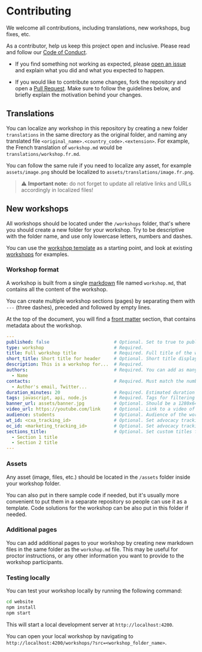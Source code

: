 # Contributing

We welcome all contributions, including translations, new workshops, bug fixes, etc.

As a contributor, help us keep this project open and inclusive.
Please read and follow our [Code of Conduct](CODE_OF_CONDUCT.md).

- If you find something not working as expected, please [open an issue](https://github.com/themoaw/moaw/issues) and explain what you did and what you expected to happen.

- If you would like to contribute some changes, fork the repository and open a [Pull Request](https://docs.github.com/en/pull-requests/collaborating-with-pull-requests/proposing-changes-to-your-work-with-pull-requests/creating-a-pull-request).
  Make sure to follow the guidelines below, and briefly explain the motivation behind your changes.

## Translations

You can localize any workshop in this repository by creating a new folder `translations` in the same directory as the original folder, and naming any translated file `<original_name>.<country_code>.<extension>`.
For example, the French translation of `workshop.md` would be `translations/workshop.fr.md`.

You can follow the same rule if you need to localize any asset, for example `assets/image.png` should be localized to `assets/translations/image.fr.png`.

> ⚠️ **Important note:** do not forget to update all relative links and URLs accordingly in localized files!

## New workshops

All workshops should be located under the `/workshops` folder, that's where you should create a new folder for your workshop.
Try to be descriptive with the folder name, and use only lowercase letters, numbers and dashes.

You can use the [workshop template](template/workshop/) as a starting point, and look at existing [workshops](workshops) for examples.

### Workshop format

A workshop is built from a single [markdown](https://commonmark.org/help/) file named `workshop.md`, that contains all the content of the workshop.

You can create multiple workshop sections (pages) by separating them with `---` (three dashes), preceded and followed by empty lines.

At the top of the document, you will find a [front matter](https://jekyllrb.com/docs/front-matter/) section, that contains metadata about the workshop.

```yaml
---
published: false                        # Optional. Set to true to publish the workshop (default: false)
type: workshop                          # Required.
title: Full workshop title              # Required. Full title of the workshop
short_title: Short title for header     # Optional. Short title displayed in the header
description: This is a workshop for...  # Required.
authors:                                # Required. You can add as many authors as needed      
  - Name
contacts:                               # Required. Must match the number of authors
  - Author's email, Twitter...
duration_minutes: 20                    # Required. Estimated duration in minutes
tags: javascript, api, node.js          # Required. Tags for filtering and searching
banner_url: assets/banner.jpg           # Optional. Should be a 1280x640px image
video_url: https://youtube.com/link     # Optional. Link to a video of the workshop
audience: students                      # Optional. Audience of the workshop (students, pro devs, etc.)
wt_id: <cxa_tracking_id>                # Optional. Set advocacy tracking code for supported links
oc_id: <marketing_tracking_id>          # Optional. Set advocacy tracking code for supported links
sections_title:                         # Optional. Set custom titles for each section to be displayed in the side bar
  - Section 1 title
  - Section 2 title
---
```

### Assets

Any asset (image, files, etc.) should be located in the `/assets` folder inside your workshop folder.

You can also put in there sample code if needed, but it's usually more convenient to put them in a separate repository so people can use it as a template. Code solutions for the workshop can be also put in this folder if needed.

### Additional pages

You can add additional pages to your workshop by creating new markdown files in the same folder as the `workshop.md` file.
This may be useful for proctor instructions, or any other information you want to provide to the workshop participants.

### Testing locally

You can test your workshop locally by running the following command:

```bash
cd website
npm install
npm start
```

This will start a local development server at `http://localhost:4200`.

You can open your local workshop by navigating to `http://localhost:4200/workshops/?src=<workshop_folder_name>`.
